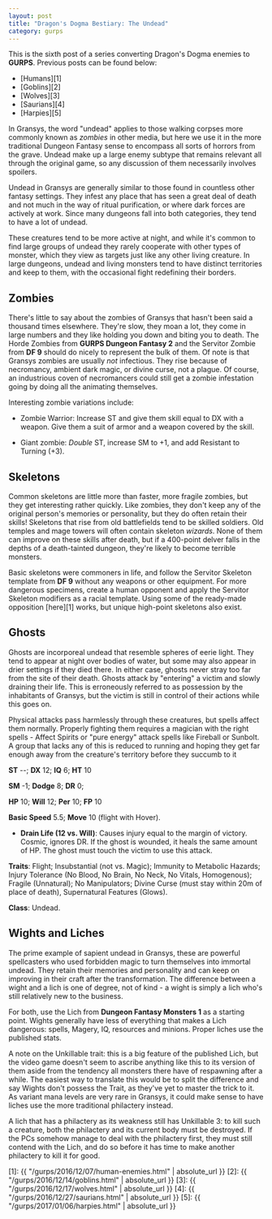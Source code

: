 ```yaml
---
layout: post
title: "Dragon's Dogma Bestiary: The Undead"
category: gurps
---
```


This is the sixth post of a series converting Dragon's Dogma enemies to
**GURPS**. Previous posts can be found below:

- [Humans][1]
- [Goblins][2]
- [Wolves][3]
- [Saurians][4]
- [Harpies][5]

In Gransys, the word "undead" applies to those walking corpses more commonly
known as _zombies_ in other media, but here we use it in the more traditional
Dungeon Fantasy sense to encompass all sorts of horrors from the grave. Undead
make up a large enemy subtype that remains relevant all through the original
game, so any discussion of them necessarily involves spoilers.

Undead in Gransys are generally similar to those found in countless other
fantasy settings. They infest any place that has seen a great deal of death and
not much in the way of ritual purification, or where dark forces are actively at
work. Since many dungeons fall into both categories, they tend to have a lot of
undead.

These creatures tend to be more active at night, and while it's common to find
large groups of undead they rarely cooperate with other types of monster, which
they view as targets just like any other living creature. In large dungeons,
undead and living monsters tend to have distinct territories and keep to them,
with the occasional fight redefining their borders.

## Zombies

There's little to say about the zombies of Gransys that hasn't been said a
thousand times elsewhere. They're slow, they moan a lot, they come in large
numbers and they like holding you down and biting you to death. The Horde
Zombies from **GURPS Dungeon Fantasy 2** and the Servitor Zombie from **DF 9**
should do nicely to represent the bulk of them. Of note is that Gransys zombies
are usually _not_ infectious. They rise because of necromancy, ambient dark
magic, or divine curse, not a plague. Of course, an industrious coven of
necromancers could still get a zombie infestation going by doing all the
animating themselves.

Interesting zombie variations include:

- Zombie Warrior: Increase ST and give them skill equal to DX with a
  weapon. Give them a suit of armor and a weapon covered by the skill.

- Giant zombie: _Double_ ST, increase SM to +1, and add Resistant to Turning
  (+3).

## Skeletons

Common skeletons are little more than faster, more fragile zombies, but they get
interesting rather quickly. Like zombies, they don't keep any of the original
person's memories or personality, but they do often retain their skills!
Skeletons that rise from old battlefields tend to be skilled soldiers. Old
temples and mage towers will often contain skeleton _wizards_. None of them can
improve on these skills after death, but if a 400-point delver falls in the
depths of a death-tainted dungeon, they're likely to become terrible monsters.

Basic skeletons were commoners in life, and follow the Servitor Skeleton
template from **DF 9** without any weapons or other equipment. For more
dangerous specimens, create a human opponent and apply the Servitor Skeleton
modifiers as a racial template. Using some of the ready-made
opposition [here][1] works, but unique high-point skeletons also exist.

## Ghosts

Ghosts are incorporeal undead that resemble spheres of eerie light. They tend to
appear at night over bodies of water, but some may also appear in drier settings
if they died there. In either case, ghosts never stray too far from the site of
their death. Ghosts attack by "entering" a victim and slowly draining their
life. This is erroneously referred to as possession by the inhabitants of
Gransys, but the victim is still in control of their actions while this goes on.

Physical attacks pass harmlessly through these creatures, but spells affect them
normally. Properly fighting them requires a magician with the right spells -
Affect Spirits or "pure energy" attack spells like Fireball or Sunbolt. A group
that lacks any of this is reduced to running and hoping they get far enough away
from the creature's territory before they succumb to it

**ST** --; **DX** 12; **IQ** 6; **HT** 10

**SM** -1; **Dodge** 8; **DR** 0;

**HP** 10; **Will** 12; **Per** 10; **FP** 10

**Basic Speed** 5.5; **Move** 10 (flight with Hover).

- **Drain Life (12 vs. Will)**: Causes injury equal to the margin of
  victory. Cosmic, ignores DR. If the ghost is wounded, it heals the same amount
  of HP. The ghost must touch the victim to use this attack.

**Traits**: Flight;  Insubstantial (not vs. Magic);  Immunity to Metabolic
Hazards; Injury Tolerance (No Blood, No Brain, No Neck, No Vitals, Homogenous);
Fragile (Unnatural); No Manipulators; Divine Curse (must stay within 20m of
place of death), Supernatural Features (Glows).

**Class**: Undead.

## Wights and Liches

The prime example of sapient undead in Gransys, these are powerful spellcasters
who used forbidden magic to turn themselves into immortal undead. They retain
their memories and personality and can keep on improving in their craft after
the transformation. The difference between a wight and a lich is one of degree,
not of kind - a wight is simply a lich who's still relatively new to the
business.

For both, use the Lich from **Dungeon Fantasy Monsters 1** as a starting
point. Wights generally have less of everything that makes a Lich dangerous:
spells, Magery, IQ, resources and minions. Proper liches use the published
stats.

A note on the Unkillable trait: this is a big feature of the published Lich, but
the video game doesn't seem to ascribe anything like this to its version of them
aside from the tendency all monsters there have of respawning after a while. The
easiest way to translate this would be to split the difference and say Wights
don't possess the Trait, as they've yet to master the trick to it. As variant
mana levels are very rare in Gransys, it could make sense to have liches use the
more traditional philactery instead.

A lich that has a philactery as its weakness still has Unkillable 3: to kill
such a creature, both the philactery and its current body must be destroyed. If
the PCs somehow manage to deal with the philactery first, they must still
contend with the Lich, and do so before it has time to make another philactery
to kill it for good.

[1]: {{ "/gurps/2016/12/07/human-enemies.html" | absolute_url }}
[2]: {{ "/gurps/2016/12/14/goblins.html" | absolute_url }}
[3]: {{ "/gurps/2016/12/17/wolves.html" | absolute_url }}
[4]: {{ "/gurps/2016/12/27/saurians.html" | absolute_url }}
[5]: {{ "/gurps/2017/01/06/harpies.html" | absolute_url }}

